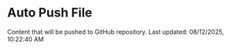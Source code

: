# Auto Push File

Content that will be pushed to GitHub repository.
Last updated: 08/12/2025, 10:22:40 AM